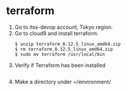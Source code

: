 # terraform

1. Go to itss-devop account, Tokyo region.
2. Go to cloud9 and install terraform.
      ```$ curl https://release.hashicorp.com/terraform/0.12.5/terraform_0.12.5_linux_amd64.zip -0
      $ unzip terraform_0.12.5_linux_amd64.zip
      $ rm terraform_0.12.5_linux_amd64.zip
      $ sudo mv terraform /usr/local/bin
3. Verify if Terraform has been installed
      ```$ terraform version
4. Make a directory under ~/environment/
      ```$ mkdir [your-folder-name]
